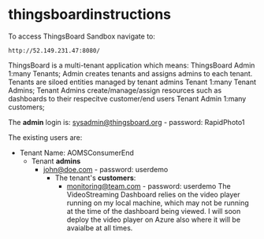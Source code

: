 # thingsboardinstructions

To access ThingsBoard Sandbox navigate to:
```
http://52.149.231.47:8080/
```

ThingsBoard is a multi-tenant application which means:
  ThingsBoard Admin 1:many Tenants; Admin creates tenants and assigns admins to each tenant. Tenants are siloed entities managed by tenant admins
  Tenant 1:many Tenant Admins; Tenant Admins create/manage/assign resources such as dashboards to their respecitve customer/end users
  Tenant Admin 1:many customers; 
  

The **admin** login is:
sysadmin@thingsboard.org - password: RapidPhoto1

The existing users are:

* Tenant Name: AOMSConsumerEnd
  - Tenant **admins** 
    - john@doe.com - password: userdemo
      - The tenant's **customers**: 
          - monitoring@team.com - password: userdemo
The VideoStreaming Dashboard relies on the video player running on my local machine, which may not be running at the time of the dashboard being viewed. I will soon deploy the video player on Azure also where it will be avaialbe at all times.
